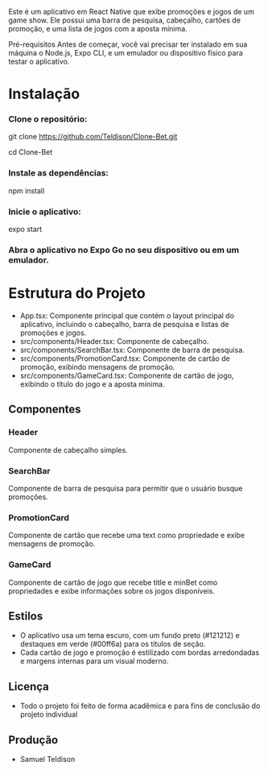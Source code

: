 Este é um aplicativo em React Native que exibe promoções e jogos de um game show. Ele possui uma barra de pesquisa, cabeçalho, cartões de promoção, e uma lista de jogos com a aposta mínima.

Pré-requisitos
Antes de começar, você vai precisar ter instalado em sua máquina o Node.js, Expo CLI, e um emulador ou dispositivo físico para testar o aplicativo.

# Instalação
### Clone o repositório:

git clone https://github.com/Teldison/Clone-Bet.git

cd Clone-Bet

### Instale as dependências:
npm install

### Inicie o aplicativo:
expo start

### Abra o aplicativo no Expo Go no seu dispositivo ou em um emulador.

# Estrutura do Projeto
- App.tsx: Componente principal que contém o layout principal do aplicativo, incluindo o cabeçalho, barra de pesquisa e listas de promoções e jogos.
- src/components/Header.tsx: Componente de cabeçalho.
- src/components/SearchBar.tsx: Componente de barra de pesquisa.
- src/components/PromotionCard.tsx: Componente de cartão de promoção, exibindo mensagens de promoção.
- src/components/GameCard.tsx: Componente de cartão de jogo, exibindo o título do jogo e a aposta mínima.

## Componentes

### Header
Componente de cabeçalho simples.

### SearchBar
Componente de barra de pesquisa para permitir que o usuário busque promoções.

### PromotionCard
Componente de cartão que recebe uma text como propriedade e exibe mensagens de promoção.

### GameCard
Componente de cartão de jogo que recebe title e minBet como propriedades e exibe informações sobre os jogos disponíveis.

## Estilos
- O aplicativo usa um tema escuro, com um fundo preto (#121212) e destaques em verde (#00ff6a) para os títulos de seção.
- Cada cartão de jogo e promoção é estilizado com bordas arredondadas e margens internas para um visual moderno.

## Licença
- Todo o projeto foi feito de forma acadêmica e para fins de conclusão do projeto individual

## Produção
- Samuel Teldison
